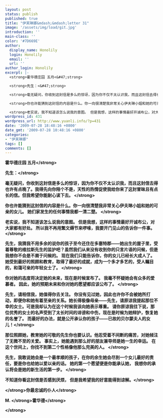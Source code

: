 ```yaml
---
layout: post
status: publish
published: true
title: "伊芙琳娜&mdash;&mdash;letter 31"
image: '/assets/img/load/git.jpg'
introduction: ''
main-class: ''
color: '#7D669E'
author:
  display_name: Honolily
  login: Honolily
  email: ''
  url: ''
author_login: Honolily
excerpt: |-
  <strong>霍华德庄园 五月<&#47;strong>

  <strong>先生：<&#47;strong>

  <strong>毫无疑问，你收到这封信是多么的惊讶，因为你不仅不太认识我，而且这封信去得也许有点晚了。我得先向你陪个不是，天性的热情促使我给你来了这封冒昧且有点长的信。但我希望你能耐心读下去。 <&#47;strong>

  <strong>你也许能猜到这封信的内容是什么。你一向很清楚我非常关心伊夫琳小姐和她的可亲的女儿。 她们家发生的任何事情我都一清二楚。 <&#47;strong>

  <strong>老实说，我不知道该怎么说我的意图。 但是我想，这样的事情最好开诚布公，对大家都有好处。 所以我不再用繁文缛节来啰嗦，我要开门见山的告诉你一件事。
wordpress_id: 431
wordpress_url: http://www.yuanli.info/?p=431
date: '2009-07-28 18:48:16 +0800'
date_gmt: '2009-07-28 10:48:16 +0800'
categories:
- "伊芙琳娜"
tags: []
comments: []
---
```

<p><strong>霍华德庄园 五月<&#47;strong></p>
<p><strong>先生：<&#47;strong></p>
<p><strong>毫无疑问，你收到这封信是多么的惊讶，因为你不仅不太认识我，而且这封信去得也许有点晚了。我得先向你陪个不是，天性的热情促使我给你来了这封冒昧且有点长的信。但我希望你能耐心读下去。 <&#47;strong></p>
<p><strong>你也许能猜到这封信的内容是什么。你一向很清楚我非常关心伊夫琳小姐和她的可亲的女儿。 她们家发生的任何事情我都一清二楚。 <&#47;strong></p>
<p><strong>老实说，我不知道该怎么说我的意图。 但是我想，这样的事情最好开诚布公，对大家都有好处。 所以我不再用繁文缛节来啰嗦，我要开门见山的告诉你一件事。<a id="more"></a><a id="more-431"></a><&#47;strong></p>
<p><strong>先生，我猜我不用多余的说你的孩子至今还住在多塞特郡&mdash;&mdash;她出生的屋子里，受着尊敬的维拉斯先生的监护吧？虽然我们从来没有收到你的只言片语的问候，但是我想你不会是不屑于问候的。 现在我们只能告诉你，你的女儿已经长大成人了。 她受到最好的照顾和教育，取得了最好的成就，成为一个多才多艺的，受人瞩目的，和蔼可亲的年轻女士了。 <&#47;strong></p>
<p><strong>你对她的态度将决定她的未来，现在是时候宣布了。 我毫不怀疑她会有众多的爱慕者。 因此，她的预期未来和你对她的愿望都应该公布了。 <&#47;strong></p>
<p><strong>先生，请相信我，她值得你去关注。 你没有见过她，因此也许你不会被她所打动，即便你和她有着至亲的关系。她长得极像母亲&mdash;&mdash;先生，请原谅我提起那位不幸的女士。可是我却认为在这个时候我该向她表示尊重。 请你原谅我往下说，那位优秀的女士的名声受到了太长时间的诽谤和中伤，现在是时候为她辩护，恢复她的名誉了。 而最好的办法，就是公开承认你的孩子&mdash;&mdash;已故的贝尔蒙夫人的女儿！<&#47;strong></p>
<p><strong>那位照顾她，教育她的可敬的先生你也要认识。他忍受着不间断的痛苦，对她倾注了无微不至的关爱。 事实上，她能遇到那么好的朋友兼导师是她一生的幸运。 在这个世间上，你找不到第二个性格像他那么完美的人。 <&#47;strong></p>
<p><strong>先生，我敢说她会是一个最孝顺的孩子，在你的余生她会尽到一个女儿最好的责任，要是你也给她以爱以亲的话。 她的第一个愿望便是你能承认她， 我想你的承认将会是她的新生活的第一步。 <&#47;strong></p>
<p><strong>不知道你看这封信是否感到厌烦， 但是我希望我的好意能得到谅解。<&#47;strong></p>
<p><strong> <&#47;strong><strong>你最忠诚的仆人<&#47;strong></p>
<p><strong> M. <&#47;strong><strong>霍华德<&#47;strong></p>
<p><strong> <&#47;strong></p>
